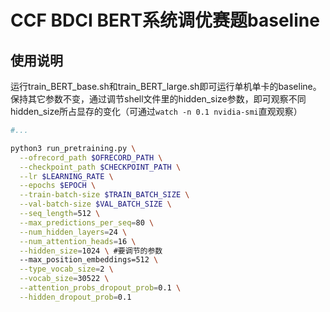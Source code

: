 # CCF BDCI BERT系统调优赛题baseline

## 使用说明

运行train_BERT_base.sh和train_BERT_large.sh即可运行单机单卡的baseline。保持其它参数不变，通过调节shell文件里的hidden_size参数，即可观察不同hidden_size所占显存的变化（可通过`watch -n 0.1 nvidia-smi`直观观察）

```bash
#...

python3 run_pretraining.py \
  --ofrecord_path $OFRECORD_PATH \
  --checkpoint_path $CHECKPOINT_PATH \
  --lr $LEARNING_RATE \
  --epochs $EPOCH \
  --train-batch-size $TRAIN_BATCH_SIZE \
  --val-batch-size $VAL_BATCH_SIZE \
  --seq_length=512 \
  --max_predictions_per_seq=80 \
  --num_hidden_layers=24 \
  --num_attention_heads=16 \
  --hidden_size=1024 \ #要调节的参数
  --max_position_embeddings=512 \
  --type_vocab_size=2 \
  --vocab_size=30522 \
  --attention_probs_dropout_prob=0.1 \
  --hidden_dropout_prob=0.1
```
